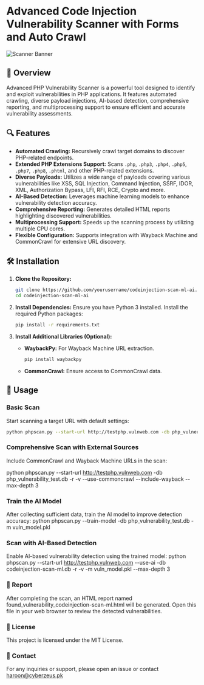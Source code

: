 # Advanced Code Injection Vulnerability Scanner with Forms and Auto Crawl

![Scanner Banner](https://your-image-link.com/banner.png)

## 🚀 Overview

Advanced PHP Vulnerability Scanner is a powerful tool designed to identify and exploit vulnerabilities in PHP applications. It features automated crawling, diverse payload injections, AI-based detection, comprehensive reporting, and multiprocessing support to ensure efficient and accurate vulnerability assessments.

## 🔍 Features

- **Automated Crawling:** Recursively crawl target domains to discover PHP-related endpoints.
- **Extended PHP Extensions Support:** Scans `.php`, `.php3`, `.php4`, `.php5`, `.php7`, `.php8`, `.phtml`, and other PHP-related extensions.
- **Diverse Payloads:** Utilizes a wide range of payloads covering various vulnerabilities like XSS, SQL Injection, Command Injection, SSRF, IDOR, XML, Authorization Bypass, LFI, RFI, RCE, Crypto and more.
- **AI-Based Detection:** Leverages machine learning models to enhance vulnerability detection accuracy.
- **Comprehensive Reporting:** Generates detailed HTML reports highlighting discovered vulnerabilities.
- **Multiprocessing Support:** Speeds up the scanning process by utilizing multiple CPU cores.
- **Flexible Configuration:** Supports integration with Wayback Machine and CommonCrawl for extensive URL discovery.

## 🛠 Installation

1. **Clone the Repository:**
    ```bash
    git clone https://github.com/yourusername/codeinjection-scan-ml-ai.git
    cd codeinjection-scan-ml-ai
    ```

2. **Install Dependencies:**
    Ensure you have Python 3 installed. Install the required Python packages:
    ```bash
    pip install -r requirements.txt
    ```

3. **Install Additional Libraries (Optional):**
    - **WaybackPy:** For Wayback Machine URL extraction.
        ```bash
        pip install waybackpy
        ```
    - **CommonCrawl:** Ensure access to CommonCrawl data.

## 📝 Usage

### Basic Scan
Start scanning a target URL with default settings:
```bash
python phpscan.py --start-url http://testphp.vulnweb.com -db php_vulnerability_test.db -r -v --max-depth 3
```

### Comprehensive Scan with External Sources
Include CommonCrawl and Wayback Machine URLs in the scan:

python phpscan.py --start-url http://testphp.vulnweb.com -db php_vulnerability_test.db -r -v --use-commoncrawl --include-wayback --max-depth 3

### Train the AI Model
After collecting sufficient data, train the AI model to improve detection accuracy:
python phpscan.py --train-model -db php_vulnerability_test.db -m vuln_model.pkl

### Scan with AI-Based Detection
Enable AI-based vulnerability detection using the trained model:
python phpscan.py --start-url http://testphp.vulnweb.com --use-ai -db codeinjection-scan-ml.db -r -v -m vuln_model.pkl --max-depth 3

### 📄 Report
After completing the scan, an HTML report named found_vulnerability_codeinjection-scan-ml.html will be generated. Open this file in your web browser to review the detected vulnerabilities.

###  📜 License
This project is licensed under the MIT License.

### 📧 Contact
For any inquiries or support, please open an issue or contact haroon@cyberzeus.pk
